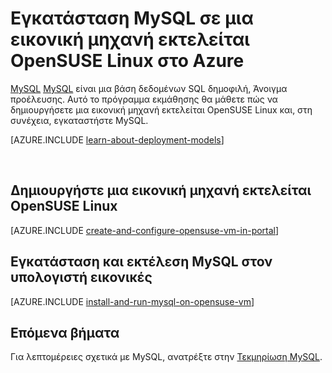 <properties
    pageTitle="Εγκατάσταση MySQL σε μια Εικονική OpenSUSE | Microsoft Azure"
    description="Μάθετε πώς να εγκαταστήσετε MySQL σε έναν υπολογιστή OpenSUSE Linux VMirtual στο Azure."
    services="virtual-machines-linux"
    documentationCenter=""
    authors="cynthn"
    manager="timlt"
    editor=""
    tags="azure-service-management"/>

<tags
    ms.service="virtual-machines-linux"
    ms.workload="infrastructure-services"
    ms.tgt_pltfrm="vm-linux"
    ms.devlang="na"
    ms.topic="article"
    ms.date="07/19/2016"
    ms.author="cynthn"/>

# <a name="install-mysql-on-a-virtual-machine-running-opensuse-linux-in-azure"></a>Εγκατάσταση MySQL σε μια εικονική μηχανή εκτελείται OpenSUSE Linux στο Azure

[MySQL] [ MySQL] είναι μια βάση δεδομένων SQL δημοφιλή, Άνοιγμα προέλευσης. Αυτό το πρόγραμμα εκμάθησης θα μάθετε πώς να δημιουργήσετε μια εικονική μηχανή εκτελείται OpenSUSE Linux και, στη συνέχεια, εγκαταστήστε MySQL.

[AZURE.INCLUDE [learn-about-deployment-models](../../includes/learn-about-deployment-models-classic-include.md)]


<br>


## <a name="create-a-virtual-machine-running-opensuse-linux"></a>Δημιουργήστε μια εικονική μηχανή εκτελείται OpenSUSE Linux

[AZURE.INCLUDE [create-and-configure-opensuse-vm-in-portal](../../includes/create-and-configure-opensuse-vm-in-portal.md)]

## <a name="install-and-run-mysql-on-the-virtual-machine"></a>Εγκατάσταση και εκτέλεση MySQL στον υπολογιστή εικονικές

[AZURE.INCLUDE [install-and-run-mysql-on-opensuse-vm](../../includes/install-and-run-mysql-on-opensuse-vm.md)]

## <a name="next-steps"></a>Επόμενα βήματα
Για λεπτομέρειες σχετικά με MySQL, ανατρέξτε στην [Τεκμηρίωση MySQL][MySQLDocs].

[MySQLDocs]: http://dev.mysql.com/doc/index-topic.html
[MySQL]: http://www.mysql.com

